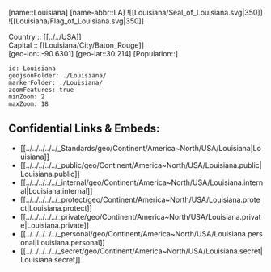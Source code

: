 ﻿---
location: [30.214,-90.6301] 
type: State
tags:
- geo/State


SpocWebEntityId: 36044
isDeleted: false
confidential: public

---
[name::Louisiana] 
[name-abbr::LA] 
![[Louisiana/Seal_of_Louisiana.svg|350]]  
![[Louisiana/Flag_of_Louisiana.svg|350]]  

Country :: [[../../USA]]  
Capital :: [[Louisiana/City/Baton_Rouge]]  
[geo-lon::-90.6301] 
[geo-lat::30.214] 
[Population::] 



```leaflet
id: Louisiana
geojsonFolder: ./Louisiana/
markerFolder: ./Louisiana/
zoomFeatures: true 
minZoom: 2 
maxZoom: 18
```


## Confidential Links & Embeds: 
- [[../../../../../_Standards/geo/Continent/America~North/USA/Louisiana|Louisiana]] 
- [[../../../../../_public/geo/Continent/America~North/USA/Louisiana.public|Louisiana.public]] 
- [[../../../../../_internal/geo/Continent/America~North/USA/Louisiana.internal|Louisiana.internal]] 
- [[../../../../../_protect/geo/Continent/America~North/USA/Louisiana.protect|Louisiana.protect]] 
- [[../../../../../_private/geo/Continent/America~North/USA/Louisiana.private|Louisiana.private]] 
- [[../../../../../_personal/geo/Continent/America~North/USA/Louisiana.personal|Louisiana.personal]] 
- [[../../../../../_secret/geo/Continent/America~North/USA/Louisiana.secret|Louisiana.secret]] 
